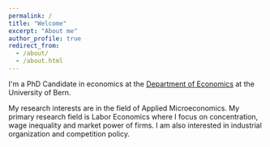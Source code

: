 ```yaml
---
permalink: /
title: "Welcome"
excerpt: "About me"
author_profile: true
redirect_from: 
  - /about/
  - /about.html
---
```


I'm a PhD Candidate in economics at the [Department of Economics](https://www.vwi.unibe.ch/index_eng.html) at the University of Bern. 

My research interests are in the field of Applied Microeconomics. My primary research field is Labor Economics where I focus on concentration, wage inequality and market power of firms. I am also interested in industrial organization and competition policy.
